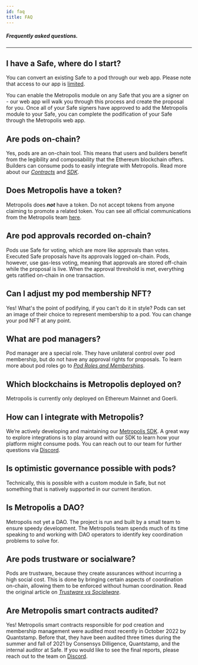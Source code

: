 ```yaml
---
id: faq
title: FAQ
---
```


##### Frequently asked questions.
---

## **I have a Safe, where do I start?**

You can convert an existing Safe to a pod through our web app. Please note that access to our app is [limited](pod-beta-users.md). 

You can enable the Metropolis module on any Safe that you are a signer on - our web app will walk you through this process and create the proposal for you. Once all of your Safe signers have approved to add the Metropolis module to your Safe, you can complete the podification of your Safe through the Metropolis web app.

## Are pods on-chain?

Yes, pods are an on-chain tool. This means that users and builders benefit from the legibility and composability that the Ethereum blockchain offers. Builders can consume pods to easily integrate with Metropolis. Read more about our *[Contracts](https://docs.metropolis.space/docs/smart-contracts/metropolis-contracts)* and *[SDK](https://docs.metropolis.space/docs/sdk/sdk-overview)*.

## Does Metropolis have a token?

Metropolis does ***not*** have a token. Do not accept tokens from anyone claiming to promote a related token. You can see all official communications from the Metropolis team [here](https://twitter.com/0xMetropolis). 

## **Are pod approvals recorded on-chain?**

Pods use Safe for voting, which are more like approvals than votes. Executed Safe proposals have its approvals logged on-chain. Pods, however, use gas-less voting, meaning that approvals are stored off-chain while the proposal is live. When the approval threshold is met, everything gets ratified on-chain in one transaction.

## **Can I adjust my pod membership NFT?**

Yes! What's the point of podifying, if you can't do it in style? Pods can set an image of their choice to represent membership to a pod. You can change your pod NFT at any point. 

## **What are pod managers?**

Pod manager are a special role. They have unilateral control over pod membership, but do not have any approval rights for proposals. To learn more about pod roles go to [*Pod Roles and Memberships*](pod-basics/03-pod-roles-membership.md).

## Which blockchains is Metropolis deployed on?

Metropolis is currently only deployed on Ethereum Mainnet and Goerli. 

## How can I integrate with Metropolis?

We’re actively developing and maintaining our [Metropolis SDK](https://docs.metropolis.space/docs/sdk/sdk-overview). A great way to explore integrations is to play around with our SDK to learn how your platform might consume pods. You can reach out to our team for further questions via [Discord](https://discord.gg/yRdfXxH9kd). 

## Is optimistic governance possible with pods?

Technically, this is possible with a custom module in Safe, but not something that is natively supported in our current iteration.

## Is Metropolis a DAO?

Metropolis not yet a DAO. The project is run and built by a small team to ensure speedy development. The Metropolis team spends much of its time speaking to and working with DAO operators to identify key coordination problems to solve for.

## Are pods trustware or socialware?

Pods are trustware, because they create assurances without incurring a high social cost. This is done by bringing certain aspects of coordination on-chain, allowing them to be enforced without human coordination. Read the original article on [*Trustware vs Socialware*](https://metropolis.mirror.xyz/Y94QCcAGqzbEERmYccJxXqgZaOJr2Oxzm2k3dUn3cbM).

## Are Metropolis smart contracts audited?

Yes! Metropolis smart contracts responsible for pod creation and membership management were audited most recently in October 2022 by Quantstamp. Before that, they have been audited three times during the summer and fall of 2021 by Consensys Dilligence, Quantstamp, and the internal auditor at Safe. If you would like to see the final reports, please reach out to the team on [Discord](https://discord.gg/yRdfXxH9kd).